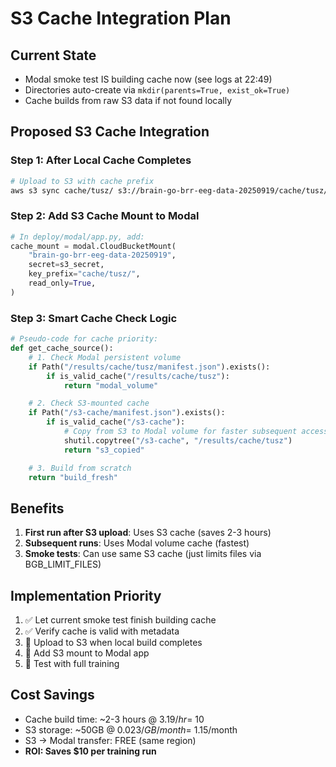# S3 Cache Integration Plan

## Current State
- Modal smoke test IS building cache now (see logs at 22:49)
- Directories auto-create via `mkdir(parents=True, exist_ok=True)`
- Cache builds from raw S3 data if not found locally

## Proposed S3 Cache Integration

### Step 1: After Local Cache Completes
```bash
# Upload to S3 with cache prefix
aws s3 sync cache/tusz/ s3://brain-go-brr-eeg-data-20250919/cache/tusz/
```

### Step 2: Add S3 Cache Mount to Modal
```python
# In deploy/modal/app.py, add:
cache_mount = modal.CloudBucketMount(
    "brain-go-brr-eeg-data-20250919",
    secret=s3_secret,
    key_prefix="cache/tusz/",
    read_only=True,
)
```

### Step 3: Smart Cache Check Logic
```python
# Pseudo-code for cache priority:
def get_cache_source():
    # 1. Check Modal persistent volume
    if Path("/results/cache/tusz/manifest.json").exists():
        if is_valid_cache("/results/cache/tusz"):
            return "modal_volume"

    # 2. Check S3-mounted cache
    if Path("/s3-cache/manifest.json").exists():
        if is_valid_cache("/s3-cache"):
            # Copy from S3 to Modal volume for faster subsequent access
            shutil.copytree("/s3-cache", "/results/cache/tusz")
            return "s3_copied"

    # 3. Build from scratch
    return "build_fresh"
```

## Benefits
1. **First run after S3 upload**: Uses S3 cache (saves 2-3 hours)
2. **Subsequent runs**: Uses Modal volume cache (fastest)
3. **Smoke tests**: Can use same S3 cache (just limits files via BGB_LIMIT_FILES)

## Implementation Priority
1. ✅ Let current smoke test finish building cache
2. ✅ Verify cache is valid with metadata
3. 🔄 Upload to S3 when local build completes
4. 🔄 Add S3 mount to Modal app
5. 🔄 Test with full training

## Cost Savings
- Cache build time: ~2-3 hours @ $3.19/hr = ~$10
- S3 storage: ~50GB @ $0.023/GB/month = ~$1.15/month
- S3 → Modal transfer: FREE (same region)
- **ROI: Saves $10 per training run**